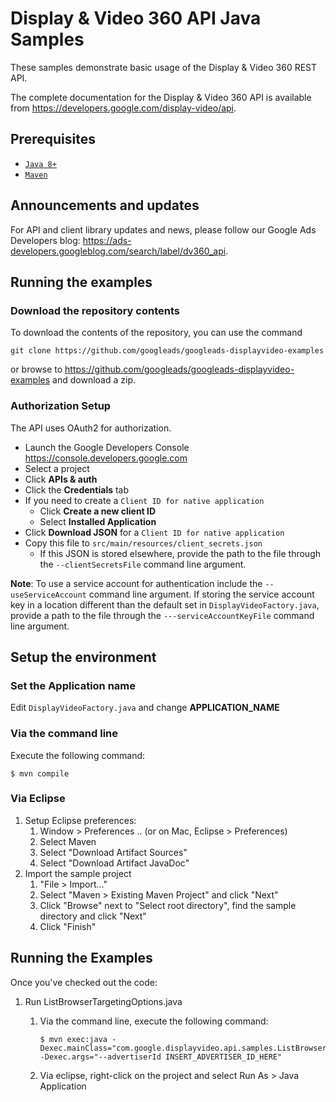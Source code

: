 # Display & Video 360 API Java Samples

These samples demonstrate basic usage of the Display & Video 360 REST API.

The complete documentation for the Display & Video 360 API is
available from <https://developers.google.com/display-video/api>.

## Prerequisites

- [`Java 8+`](http://java.com)
- [`Maven`](http://maven.apache.org)

## Announcements and updates

For API and client library updates and news, please follow our Google Ads
Developers blog: <https://ads-developers.googleblog.com/search/label/dv360_api>.

## Running the examples

### Download the repository contents

To download the contents of the repository, you can use the command

```
git clone https://github.com/googleads/googleads-displayvideo-examples
```

or browse to <https://github.com/googleads/googleads-displayvideo-examples> and
 download a zip.

### Authorization Setup

The API uses OAuth2 for authorization.

 * Launch the Google Developers Console <https://console.developers.google.com>
 * Select a project
 * Click **APIs & auth**
 * Click the **Credentials** tab
 * If you need to create a ```Client ID for native application```
   * Click **Create a new client ID**
   * Select **Installed Application**
 * Click **Download JSON** for a ```Client ID for native application```
 * Copy this file to ```src/main/resources/client_secrets.json```
   * If this JSON is stored elsewhere, provide the path to the file through the
     ```--clientSecretsFile``` command line argument.

**Note**: To use a service account for authentication include the
```--useServiceAccount``` command line argument. If storing the service account
key in a location different than the default set in `DisplayVideoFactory.java`,
provide a path to the file through the ```---serviceAccountKeyFile``` command
line argument.

## Setup the environment

### Set the Application name

Edit `DisplayVideoFactory.java` and change **APPLICATION_NAME**

### Via the command line

Execute the following command:

```
$ mvn compile
```

### Via Eclipse

1. Setup Eclipse preferences:
   1. Window > Preferences .. (or on Mac, Eclipse > Preferences)
   2. Select Maven
   3. Select "Download Artifact Sources"
   4. Select "Download Artifact JavaDoc"
2. Import the sample project
   1. "File > Import..."
   2. Select "Maven > Existing Maven Project" and click "Next"
   3. Click "Browse" next to "Select root directory", find the sample directory
   and click "Next"
   4. Click "Finish"

## Running the Examples

Once you've checked out the code:

1. Run ListBrowserTargetingOptions.java
   1. Via the command line, execute the following command:

      ```
      $ mvn exec:java -Dexec.mainClass="com.google.displayvideo.api.samples.ListBrowserTargetingOptions" -Dexec.args="--advertiserId INSERT_ADVERTISER_ID_HERE"
      ```
   2. Via eclipse, right-click on the project and select Run As > Java
   Application


